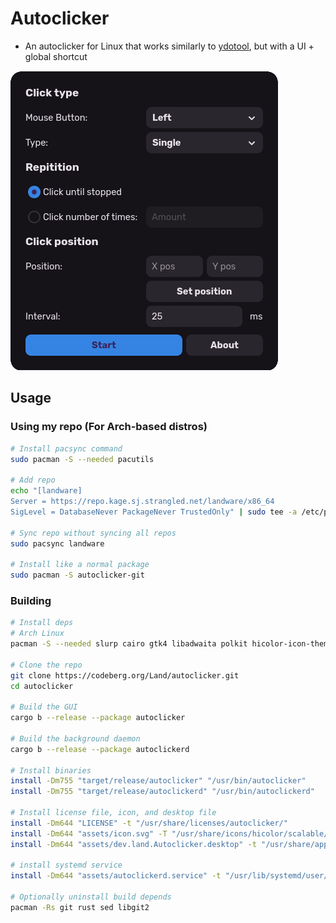 # Autoclicker
- An autoclicker for Linux that works similarly to [ydotool](https://github.com/ReimuNotMoe/ydotool), but with a UI + global shortcut

![Screenshot of UI](assets/ui.png?raw=true "Screenshot of UI")

## Usage
### Using my repo (For Arch-based distros)
```sh
# Install pacsync command
sudo pacman -S --needed pacutils

# Add repo
echo "[landware]              
Server = https://repo.kage.sj.strangled.net/landware/x86_64
SigLevel = DatabaseNever PackageNever TrustedOnly" | sudo tee -a /etc/pacman.conf

# Sync repo without syncing all repos
sudo pacsync landware

# Install like a normal package
sudo pacman -S autoclicker-git
```

### Building
```sh
# Install deps
# Arch Linux
pacman -S --needed slurp cairo gtk4 libadwaita polkit hicolor-icon-theme glib2 glibc libevdev git rust sed libgit2

# Clone the repo
git clone https://codeberg.org/Land/autoclicker.git
cd autoclicker

# Build the GUI
cargo b --release --package autoclicker

# Build the background daemon
cargo b --release --package autoclickerd

# Install binaries
install -Dm755 "target/release/autoclicker" "/usr/bin/autoclicker"
install -Dm755 "target/release/autoclickerd" "/usr/bin/autoclickerd"

# Install license file, icon, and desktop file
install -Dm644 "LICENSE" -t "/usr/share/licenses/autoclicker/"
install -Dm644 "assets/icon.svg" -T "/usr/share/icons/hicolor/scalable/apps/dev.land.Autoclicker.svg"
install -Dm644 "assets/dev.land.Autoclicker.desktop" -t "/usr/share/applications/"

# install systemd service
install -Dm644 "assets/autoclickerd.service" -t "/usr/lib/systemd/user/"

# Optionally uninstall build depends
pacman -Rs git rust sed libgit2
```